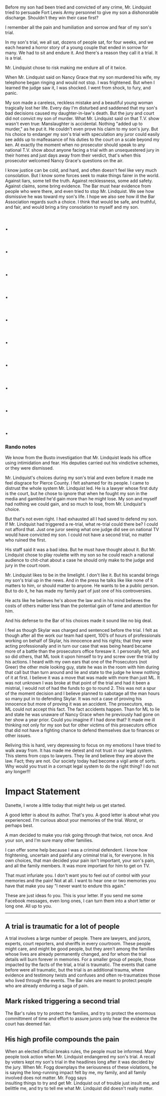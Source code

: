 Before my son had been tried and convicted of any crime, Mr. Lindquist tried to persuade Fort Lewis Army personnel to give 
my son a dishonorable discharge. Shouldn't they win their case first?

I remember all the pain and humiliation and sorrow and fear of my son's trial.

In my son's trial, we all sat, dozens of people sat, for four weeks, and we each heared a horror story of a young couple 
that ended in sorrow for many. We had to sit and endure it. And there's a reason they call it a trial. It is a trial.

Mr. Lindquist chose to risk making me endure all of it twice.

When Mr. Lindquist said on Nancy Grace that my son murdered his wife, my telephone began ringing and would not stop. I was 
frightened. But when I learned the judge saw it, I was shocked. I went from shock, to fury, and panic.

My son 
made a careless, reckless 
mistake and a beautiful young woman tragically lost her life. Every day I'm disturbed and saddened
that my son's bad decisions caused my daughter-in-law's death. But the jury and court did not convict my son of
murder. What Mr. Lindquist said on that T.V. show wasn't even true: Manslaughter is accidental. Nothing 
"added up to murder," as he put it. He couldn't even prove his claim to my son's jury.
But his choice to endanger my son's trial with speculation any juror could easily see
adds up to malfeasance of his duties to the court on a scale beyond my ken.
At exactly the moment when no prosecutor should speak to any national T.V. show about anyone facing a trial with an 
unsequestered jury in their homes and just days away from their verdict, that's when this prosecutor
welcomed Nancy Grace's questions on the air.

I know justice can be cold, and hard, and often doesn't feel like very much consolation.
But I know some forces seek to make things fairer in the world. Against liars, some tell the truth.
Against recklessness, some add safety. Against claims, some bring evidence. The Bar must hear 
evidence from people who were there, and even tried to stop Mr. Lindquist. We see how dismissive
he was toward my son's life. I hope we also see how ill the Bar Association regards such a choice.
I think that would be safe, and truthful, and fair, and would bring a tiny consolation to myself
and my son.

# .
# .  
# .
# .  
# .
# .  
# .
# .  
# .
# .  

  
  
  
  
  
  
  
  
  
  
  
  
  
  
  
  
  
  
  
  
  
  
  
  
  
  
  
  
  
  
  
  
  


### Rando notes

We know from the Busto investigation that Mr. Lindquist leads his office using intimidation and fear.
His deputies carried out his vindictive schemes, or they were dismissed.

Mr. Lindquist's choices during my son's trial and even before it made me feel disgrace for Pierce County.
I felt ashamed for its people. I came to distrust the whole system Mr. Lindquist led.
He is a lawyer whose first duty is the court, but he chose to ignore that when he
fought my son in the media and gambled he'd gain more than he might lose.
My son and myself had nothing we could gain, and so much to lose, from Mr. Lindquist's choice.

But that's not even right. I had exhausted all I had saved to defend my son. If Mr. Lindquist had triggered a re-trial, 
what re-trial could there be? I could not afford that. Just one juror seeing what one judge did see on national TV would 
have convicted my son. I could not have a second trial, no matter who ruined the first.

His staff said it was a bad idea.  But he must have thought about it. But Mr. Lindquist chose to play roulette with my son 
so he could reach a national audience to chit-chat about a case he should only make to the judge and jury in the court 
room.

Mr. Lindquist likes to be in the limelight. I don't like it. But his scandal
brings my son's trial up in the news. And in the press he talks like
like none of it matters to him, or should matter to anyone. He wants to be a public person.
But to do it, he has made my family part of just one of his controversies. 

He acts like he believes he's above the law and in his mind believes the costs of 
others matter less than the potential gain of fame and attention for him.

And his defense to the Bar of his choices made it sound like no big deal.

I feel as though Skylar was charged and 
sentenced before the trial. I felt as though after all the work our team had spent, 
100’s of hours of professionals working on behalf of Skylar, his innocence and his 
rights; that they were acting professionally and in turn our case that was being heard 
became more of a battle than the prosecutors office foresaw it. I personally felt, and 
so did others, that ML took it upon himself to try and screw over the trial by his 
actions.  I heard with my own ears that one of the Prosecutors (not Greer) the other 
mole looking guy, state he was in the room with him during that call but than turn 
around and lie and state to the judge he knew nothing of it at first. I believe it was 
a move that was made with more than just ML.  It was not unknown I was broke at that 
point of the trial and had it been a mistrial, I would not of had the funds to go to 
round 2.  This was not a spur of the moment decision and I believe planned to sabotage 
all the man hours so many put in to defending Skylar.  It was not a case of proving his 
innocence but more of proving it was an accident. The prosecutors, esp. ML could not 
accept this fact. The fact accidents happen.  Than for ML to lie and state he was 
unaware of Nancy Grace when he previously had gone on her show a year prior. Could you 
imagine if I had done that? It made me ill thinking not only for my son but for other 
victims of this prosecutors office that did not have a fighting chance to defend 
themselves due to finances or other issues.

Reliving this is hard, very depressing to focus on my emotions I have tried to walk away from. It has made me detest and not trust in our legal system. This stems from cops to lawyers. They lie and believe they are above the law. Fact; they are not.  Our society today had become a vigil ante of sorts. Why would you trust in a corrupt legal system to do the right thing? I do not any longer!!!


# Impact Statement

Danette, I wrote a little today that
might help us get started.

A good letter is about its author.
That's you. A good letter is about what
you experienced. I'm curious about
your memories of the trial. Worst, or
perhaps best. 

A man decided to make
you risk going through that twice, not
once. And your son, and I'm sure many
other families.

I can offer some help because I was
a criminal defendent. I know how frightening,
uncertain and painful any criminal
trial is, for everyone. In his own
choices, that man decided your pain
isn't important, your son's pain,
and all the family members. It was
more important for him to get on TV.

That must infuriate you. I don't want
you to feel out of control with your
memories and the pain! Not at all.
I want to hear one or two
memories you have that make you say
"I never want to endure this again."

These are just ideas fo you. This is
your letter. If you send me
some Facebook messages, even long ones,
I can turn them into a short letter or
long one. All up to you.

<hr>

## A trial is traumatic for a lot of people

A trial involves a large number of people. 
There are lawyers, and jurors, experts, 
court reporters, and sheriffs in every 
courtroom. These people might care, and 
might be good people, but they aren't among 
the families whose lives are already 
permanently changed, and for whom the trial 
details will burn forever in memories. For a 
smaller group of people, those impacted by 
the facts of the trial, a trial is 
traumatic. The events that came before were 
all traumatic, but the trial is an 
additional trauma, where evidence and 
testimony twists and confuses and 
often re-traumatizes those who lived
through the events. The Bar rules
are meant to protect people who are
already enduring a saga of pain.	

## Mark risked triggering a second trial

The Bar's rules try to protect
the families, and try to protect
the enormous committment of time and
effort to assure jurors only hear
the evidence the court has deemed fair.

## His high profile compounds the pain

When an elected official breaks rules, the 
people must be informed. Many people took 
action when Mr. Lindquist endangered my 
son's trial. A recall by voters kept my 
son's trial in the headlines long after it 
was decided by the jury. When Mr. Fogg 
downplays the seriousness of these 
violations, he is saying the long-running 
impact felt by me, my family, and all family 
involved does not matter. 
Mr. Fogg says  
insulting things
to try and get Mr. Lindquist out of trouble just insult me, and belittle me, and try to tell me what Mr. Lindquist did doesn't really matter.

